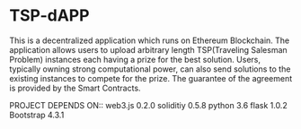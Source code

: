 # TSP-dAPP
This is a decentralized application which runs on Ethereum Blockchain. 
The application allows users to upload arbitrary length TSP(Traveling Salesman Problem) 
instances each having a prize for the best solution. 
Users, typically owning strong computational power, can also send solutions to the existing instances to compete for the prize. 
The guarantee of the agreement is provided by the Smart Contracts. 

PROJECT DEPENDS ON::
web3.js 0.2.0
soliditiy 0.5.8
python 3.6
flask 1.0.2
Bootstrap 4.3.1
